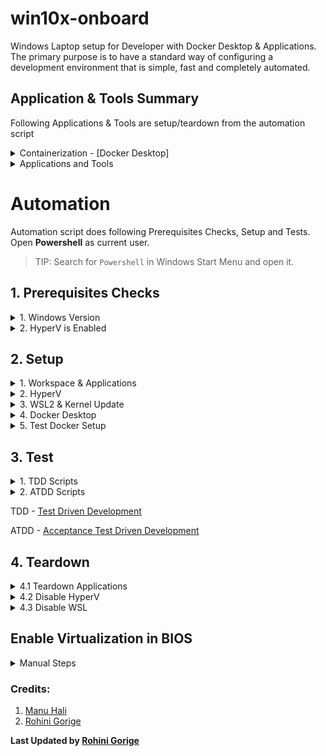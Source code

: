 # win10x-onboard

Windows Laptop setup for Developer with Docker Desktop & Applications.
The primary purpose is to have a standard way of configuring a development environment that is simple, fast and completely automated.

## Application & Tools Summary 

Following Applications & Tools are setup/teardown from the automation script

<details>
<summary>Containerization - [Docker Desktop]</summary>

Containerization - [Docker Desktop](https://www.docker.com/products/docker-desktop/)
- Check Windows Version for Compatibility
- Check HyperV is Enabled
- Enable Virtualization in BIOS - If Required
- Enable WSL2 & Update Kernel
</details>

<details>
<summary>Applications and Tools</summary>

1. Package Manager -[scoop](https://github.com/rajasoun/multipass-dev-box)
   - [Git Bash](https://git-scm.com/)
   - [GitHub CLI](https://cli.github.com/)
   - Code Editor (IDE) - [Visual Studio Code](https://code.visualstudio.com/)
   - [concfg](https://github.com/lukesampson/concfg)
   - [PowerSession](https://github.com/Watfaq/PowerSession)

1. Visual Studio Code [Extensions](https://code.visualstudio.com/docs/editor/extension-marketplace)
   - [ms-vscode-remote.remote-containers](https://marketplace.visualstudio.com/items?itemName=ms-vscode-remote.remote-containers) - [Developing inside a Container](https://code.visualstudio.com/docs/remote/containers)
   - [golang.go](https://marketplace.visualstudio.com/items?itemName=golang.Go)

1. References:
- Docker Desktop for Windows [Troubleshooting Guide](https://docs.docker.com/desktop/windows/troubleshoot/#virtualization-must-be-enabled)

</details>

# Automation 

Automation script does following Prerequisites Checks, Setup and Tests. 
Open **Powershell** as current user.
> TIP: Search for `Powershell` in Windows Start Menu and open it.

## 1. Prerequisites Checks

<details>
<summary>1. Windows Version</summary>

Check Windows 10 and Above 

```sh
Get-ComputerInfo | select WindowsProductName, WindowsVersion
```

The output should contain one of the following
* Windoes 10 Pro
* Windows 10 Enterprise and Education Edition 
* Windows 11

HyperV is supported only in above versions of Windows by default.
HyperV allows running Virtual Machine on Windows. 

</details>

<details>
<summary>2. HyperV is Enabled</summary>

1. In Powershell Windows 

```sh
systeminfo /fo csv | ConvertFrom-Csv | select OS*, System*, Hotfix*,Hyper-V* | Format-List
```

2. Check the output

- If it says `A hypervisor has been detected. Features required for Hyper-V will not be displayed.` **This means Hyper-V is already enabled**

- Otherwise, check for `Virtualization Enabled in Firmware:`. 
    * If its `No`, [click here](#Enable-Virtualization-in-BIOS).

</details>

## 2. Setup

<details>
<summary>1. Workspace & Applications</summary>
   <p>
   <details>
   <summary>1.1 Workspace</summary>

   In Powershell window Run following commands for workspace setup

   ```sh
   Set-ExecutionPolicy -ExecutionPolicy RemoteSigned -Scope currentuser
   iwr -useb https://raw.githubusercontent.com/rajasoun/win10x-onboard/main/e2e.ps1 | iex
   cd ~\workspace
   git clone https://github.com/rajasoun/win10x-onboard
   cd win10x-onboard
   Invoke-Pester src\lib\Workspace.Tests.ps1 -Output Detailed
   ```
   </details>
   
   <details>
   <summary>1.2 Prerequisite Checks</summary>
   In Powershell window Run following commands for Prerequisite Checks

   ```sh
   Invoke-Pester e2e.Tests.ps1 -Tag "prerequisite"  -Output Detailed
   ```
   </details>
   
   <details>
   <summary>1.3 Applications Setup</summary>

   In Powershell window Run following commands for application setup

   ```sh
   Invoke-Pester src\lib\Apps.Installer.Tests.ps1 -Output Detailed
   ```
   </details>
   </p>   
</details>

<details>
<summary>2. HyperV</summary>

1. In Powershell window Run following commands following commands to setup HyperV.

Switch to Elevated Previlage 

```sh
.\e2e.ps1 elevate
```

In the New Elevated Powershell as Administrator
```sh
.\e2e.ps1 hyperv
```

> FYI: System will restart.

2. After Restarting Windows, search for `Turn Windows features on or off` in the Start Menu search bar and open it.
   ![10](https://user-images.githubusercontent.com/61367380/141923398-ee251035-8e1d-42e6-9551-5c797e2b8f73.png)

3. In the Window, lookout for `Hyper-V`, `Virtual Machine Platform` and `Windows Hypervisor Platform`. Then check the check boxes before them and click `OK`. This will also take some time and then a Restart is necessary.

</details>

<details>
<summary>3. WSL2 & Kernel Update</summary>

In Powershell window Run following commands following commands to setup WSL, WSL2 Kernel Update

Switch to Elevated Previlage 

```sh
.\e2e.ps1 elevate
```

In the New Elevated Powershell as Administrator

```sh
.\e2e.ps1 wsl
```
> FYI: System will restart.

</details>

<details>
<summary>4. Docker Desktop</summary>

Install [Docker Desktop For Windows](https://docs.docker.com/desktop/windows/install/)

</details>

<details>
<summary>5. Test Docker  Setup</summary>

1. Import Alias & switch to bash shell 

```sh
Import-Alias -Path "alias.csv"
bash-it --login -i
```

1. Docker Test: Open Git Bash command prompt and output should contain `Hello from Docker`
```sh
docker run --rm hello-world
```

1. Check the Speed of the Internet using docker
```sh
MSYS_NO_PATHCONV=1  docker run --rm rajasoun/speedtest:0.1.0 "/go/bin/speedtest-go"
```

</details>

## 3. Test

<details>
<summary>1. TDD Scripts</summary>

```sh
Invoke-Pester src\lib\Workspace.Tests.ps1 -Output Detailed
Invoke-Pester src\lib\Apps.Installer.Tests.ps1 -Output Detailed
```

Switch to Elevated Previlage 

```sh
.\e2e.ps1 elevate
```

In the New Elevated Powershell as Administrator
```sh
Invoke-Pester src\lib\HyperV.Tests.ps1 -Output Detailed
Invoke-Pester src\lib\Wsl.Tests.ps1 -Output Detailed
```

</details>

<details>
<summary>2. ATDD Scripts</summary>

```sh
Invoke-Pester e2e.Tests.ps1 -Tag "prerequisite"  -Output Detailed
Invoke-Pester e2e.Tests.ps1 -Tag "apps"   -Output Detailed
```

</details>

TDD - [Test Driven Development](https://en.wikipedia.org/wiki/Test-driven_development)

ATDD - [Acceptance Test Driven Development](https://en.wikipedia.org/wiki/Acceptance_test%E2%80%93driven_development)


## 4. Teardown 

<details>
<summary>4.1 Teardown Applications</summary>

To uninstall scoop and all applications installed via scoop

```sh
.\e2e.ps1 teardown
```

</details>

<details>
<summary>4.2 Disable HyperV</summary>

To Disable HyperV

```sh
.\e2e.ps1 elevate
Disable-WindowsOptionalFeature -Online -FeatureName Microsoft-Hyper-V-All
```

</details>

<details>
<summary>4.3 Disable WSL</summary>

To Disable WSL

```sh
.\e2e.ps1 elevate
Disable-WindowsOptionalFeature -Online -FeatureName Microsoft-Windows-Subsystem-Linux
```

</details>


## Enable Virtualization in BIOS

<details>
<summary>Manual Steps</summary>
The process of enabling virtualization can vary a lot depending on the motherboard manufacturer, but it can be summarized in a few steps:

1. Completely Shutdown you Computer and turn it on again.

1. Keep pressing the key to open the BIOS (usually it is `Del`, `F1`, `F2`, `F4`, `F11`, or `F12`). This key depends on the Motherboard manufacturer. You can easily google it out.

1. Once you get into the BIOS, it may look very scary or intimidating, but don't worry, you will get it right. Mouse may not work in BIOS so you might have to use the Directional or Arrow keys and the Enter key of the Keyboard to navigate.

- Search for the CPU configuration section, it can be called `CPU configuration`, `processor`, `Northbridge` or `Chipset` and may be under an `advanced` or `advanced mode` tab or menu.
- Now you need to look for the virtualization option and enable it, it can have different names such as `Hyper-V`, `Vanderpool`, `SVM`, `AMD-V`, `Intel Virtualization Technology` or `VT-X`.
- Once its enabled, save and reboot your pc.

> If this part did not help you, you can specifically go the Website of the Mother Board Manufacturer of you Computer and ask for help.

</details>

### Credits:

1. [Manu Hali](https://github.com/Manuhali)
2. [Rohini Gorige](https://github.com/rohini-gorige)

**Last Updated by [Rohini Gorige](https://github.com/rohini-gorige)**
